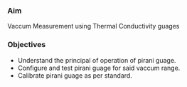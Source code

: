 ### Aim 
Vaccum Measurement using Thermal Conductivity guages

### Objectives
- Understand the principal of operation of pirani guage.
- Configure and test pirani guage for said vaccum range.
- Calibrate pirani guage as per standard.


